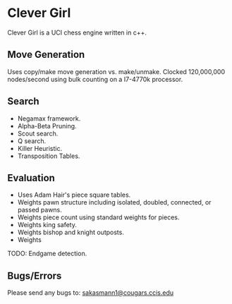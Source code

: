 # Clever Girl  
Clever Girl is a UCI chess engine written in c++.

## Move Generation  
Uses copy/make move generation vs. make/unmake. Clocked 120,000,000 nodes/second using bulk counting on a I7-4770k processor.

## Search  
- Negamax framework.  
- Alpha-Beta Pruning. 
- Scout search.  
- Q search.  
- Killer Heuristic.  
- Transposition Tables.  

## Evaluation  
- Uses Adam Hair's piece square tables.  
- Weights pawn structure including isolated, doubled, connected, or passed pawns.
- Weights piece count using standard weights for pieces.
- Weights king safety.
- Weights bishop and knight outposts.  
- Weights 

TODO: Endgame detection.

## Bugs/Errors  
Please send any bugs to: sakasmann1@cougars.ccis.edu
